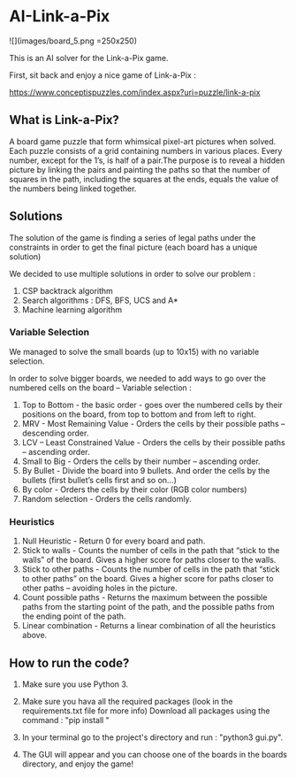 # AI-Link-a-Pix

![](images/board_5.png =250x250)

This is an AI solver for the Link-a-Pix game. 

First, sit back and enjoy a nice game of Link-a-Pix :

https://www.conceptispuzzles.com/index.aspx?uri=puzzle/link-a-pix

## What is Link-a-Pix?

A board game puzzle that form whimsical pixel-art pictures when solved. Each puzzle consists of a grid containing numbers in various places.
Every number, except for the 1’s, is half of a pair.The purpose is to reveal a hidden picture by linking the pairs and painting the paths 
so that the number of squares in the path, including the squares at the ends, equals the value of the numbers being linked together. 


## Solutions 

The solution of the game is finding a series of legal paths under the constraints in order to get the final picture (each board has a unique solution)

We decided to use multiple solutions in order to solve our problem : 

1. CSP backtrack algorithm
2. Search algorithms : DFS, BFS, UCS and A*
3. Machine learning algorithm 

### Variable Selection
We managed to solve the small boards (up to 10x15) with no variable selection. 

In order to solve bigger boards, we needed to add ways to go over the numbered cells on the board – Variable selection : 

1. Top to Bottom - the basic order -  goes over the numbered cells by their positions on the board, from top to bottom and from left to right. 
2. MRV - Most Remaining Value - Orders the cells by their possible paths – descending order. 
3. LCV – Least Constrained Value - Orders the cells by their possible paths – ascending order.
4. Small to Big - Orders the cells by their number – ascending order. 
5. By Bullet - Divide the board into 9 bullets. And order the cells by the bullets (first bullet’s cells first and so on…) 
6. By color - Orders the cells by their color (RGB color numbers)
7. Random selection - Orders the cells randomly.

### Heuristics
1. Null Heuristic - Return 0 for every board and path. 
2. Stick to walls - Counts the number of cells in the path that “stick to the walls” of the board. Gives a higher score for paths closer to the walls.
3. Stick to other paths - Counts the number of cells in the path that “stick to other paths” on the board. Gives a higher score for paths closer to other paths – avoiding holes in the picture.
4. Count possible paths - Returns the maximum between the possible paths from the starting point of the path, and the possible paths from the ending point of the path. 
5. Linear combination - Returns a linear combination of all the heuristics above. 

## How to run the code?

1. Make sure you use Python 3. 
2. Make sure you hava all the required packages (look in the requirements.txt file for more info) 
            Download all packages using the command : "pip install <package>"
            
3. In your terminal go to the project's directory and run : "python3 gui.py". 
4. The GUI will appear and you can choose one of the boards in the boards directory, and enjoy the game! 








